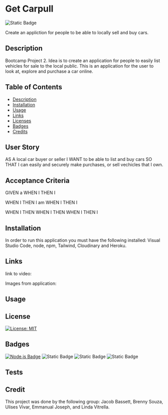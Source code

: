 # Get Carpull
![Static Badge](https://img.shields.io/badge/github-get--carpull-green)


Create an appliction for people to be able to locally sell and buy cars. 

## Description
Bootcamp Project 2.
Idea is to create an application for people to easily list vehicles for sale to the local public.
This is an application for the user to look at, explore and purchase a car online.

## Table of Contents
* [Description](#description)
* [Installation](#installation)
* [Usage](#usage)
* [Links](#links)
* [Licenses](#license)
* [Badges](#badges)
* [Credits](#credits)

## User Story
AS A local car buyer or seller
I WANT to be able to list and buy cars
SO THAT I can easily and securely make purchases, or sell vechicles that I own.

## Acceptance Criteria
GIVEN a 
WHEN I
THEN I 

WHEN I
THEN I am 
WHEN I 
THEN I 

WHEN I 
THEN 
WHEN I 
THEN 
WHEN I 
THEN I 


## Installation
In order to run this application you must have the following installed: Visual Studio Code, node, npm, Tailwind, Cloudinary and Heroku.

## Links
link to video: 



Images from application:



## Usage


## License
[![License: MIT](https://img.shields.io/badge/License-MIT-green.svg)](https://opensource.org/licenses/MIT)

## Badges
[![Node.js Badge](https://img.shields.io/badge/Node.js-393?logo=nodedotjs&logoColor=fff&style=flat)](https://nodejs.org/en) 
![Static Badge](https://img.shields.io/badge/npm-blue)
![Static Badge](https://img.shields.io/badge/Tailwind-purple)
![Static Badge](https://img.shields.io/badge/Coudinary-blue)






## Tests


## Credit
This project was done by the following group: Jacob Bassett,  Brenny Souza, Ulises Vivar, Emmanual Joseph, and Linda Vitrella.

